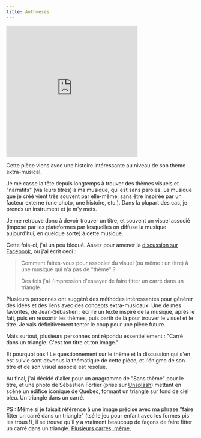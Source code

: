 ```yaml
---
title: Anthmeses
---
```


<iframe style="border: 0; width: 350px; height: 350px;" src="https://bandcamp.com/EmbeddedPlayer/track=1656164353/size=large/bgcol=333333/linkcol=ffffff/minimal=true/transparent=true/" seamless><a href="https://christianpacaud.bandcamp.com/track/anthm-ses">Anthmèses by Christian Pacaud</a></iframe>

Cette pièce viens avec une histoire intéressante au niveau de son thème extra-musical.

Je me casse la tête depuis longtemps à trouver des thèmes visuels et "narratifs" (via leurs titres) à ma musique, qui est sans paroles. La musique que je créé vient très souvent par elle-même, sans être inspirée par un facteur externe (une photo, une histoire, etc.). Dans la plupart des cas, je prends un instrument et je m'y mets.

Je me retrouve donc à devoir trouver un titre, et souvent un visuel associé (imposé par les plateformes par lesquelles on diffuse la musique aujourd'hui, en quelque sorte) à cette musique.

Cette fois-ci, j'ai un peu bloqué. Assez pour amener la [discussion sur Facebook](https://www.facebook.com/cpacaud/posts/10157805070585264), où j'ai écrit ceci :

>Comment faites-vous pour associer du visuel (ou même : un titre) à une musique qui n'a pas de "thème" ?
>
>Des fois j'ai l'impression d'essayer de faire fitter un carré dans un triangle.

Plusieurs personnes ont suggéré des méthodes intéressantes pour générer des idées et des liens avec des concepts extra-musicaux. Une de mes favorites, de Jean-Sébastien : écrire un texte inspiré de la musique, après le fait, puis en ressortir les thèmes, puis partir de là pour trouver le visuel et le titre. Je vais définitivement tenter le coup pour une pièce future.

Mais surtout, plusieurs personnes ont répondu essentiellement : "Carré dans un triangle. C'est ton titre et ton image."

Et pourquoi pas ! Le questionnement sur le thème et la discussion qui s'en est suivie sont devenus la thématique de cette pièce, et l'énigme de son titre et de son visuel associé est résolue. 

Au final, j'ai décidé d'aller pour un anagramme de "Sans thème" pour le titre, et une photo de Sébastien Fortier (prise sur [Unsplash](https://unsplash.com/photos/AshT365TphA)) mettant en scène un édifice iconique de Québec, formant un triangle sur fond de ciel bleu. Un triangle dans un carré.

PS : Même si je faisait référence à une image précise avec ma phrase "faire fitter un carré dans un triangle" (tsé le jeu pour enfant avec les formes pis les trous !), il se trouve qu'il y a vraiment beaucoup de façons de faire fitter un carré dans un triangle. [Plusieurs carrés, même.](http://www.pierreaudibert.fr/tra/CARREQUAD.pdf)
